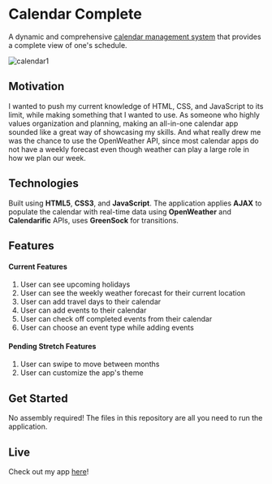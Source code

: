# Calendar Complete

A dynamic and comprehensive [calendar management system](https://josephtnguyen.github.io/calendar-complete/) that provides a complete view of one's schedule.

![calendar1](https://user-images.githubusercontent.com/59109937/128261461-966ed389-54ac-4138-a5a9-4938600f7dbb.gif)

## Motivation

I wanted to push my current knowledge of HTML, CSS, and JavaScript to its limit, while making something that I wanted to use.  As someone who highly values organization and planning, making an all-in-one calendar app sounded like a great way of showcasing my skills.  And what really drew me was the chance to use the OpenWeather API, since most calendar apps do not have a weekly forecast even though weather can play a large role in how we plan our week.

## Technologies

Built using **HTML5**, **CSS3**, and **JavaScript**.  The application applies **AJAX** to populate the calendar with real-time data using **OpenWeather** and **Calendarific** APIs, uses **GreenSock** for transitions.

## Features

#### Current Features

1. User can see upcoming holidays
2. User can see the weekly weather forecast for their current location
3. User can add travel days to their calendar
4. User can add events to their calendar
5. User can check off completed events from their calendar
6. User can choose an event type while adding events

#### Pending Stretch Features

1. User can swipe to move between months
2. User can customize the app's theme

## Get Started

No assembly required!  The files in this repository are all you need to run the application.

## Live

Check out my app [here](https://josephtnguyen.github.io/calendar-complete/)!
